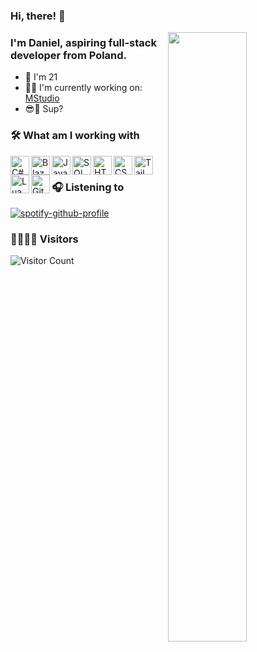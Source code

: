 ### Hi, there! :wave:

[<img align="right" width="50%" src="https://github-readme-stats.vercel.app/api?username=szajjch&show_icons=true&theme=radical&hide=contribs,issues">](https://metrics.lecoq.io/szajjch?template=classic)

### I'm **Daniel**, aspiring full-stack developer from Poland.
- 👶 I'm 21
- 👨‍💻 I'm currently working on: [MStudio](https://github.com/szajjch/MStudio)
- 😎🤙 Sup?

### 🛠 What am I working with

<img align="left" alt="C#" width="30px" src="https://github.com/szajjch/szajjch/assets/45857590/fe261426-a550-4b45-a577-249d62045d99.png" />
<img align="left" alt="Blazor" width="30px" src="https://github.com/szajjch/szajjch/assets/45857590/d5f01a96-c01c-441e-b0cd-abe3e319f66f.png" />
<img align="left" alt="JavaScript" width="30px" src="https://github.com/szajjch/szajjch/assets/45857590/34b41173-e5e0-4777-beeb-35c2444f4f57.png" />
<img align="left" alt="SQL" width="30px" src="https://github.com/szajjch/szajjch/assets/45857590/d533476e-a944-48b4-b868-a41f4ed7c5ef.png" />
<img align="left" alt="HTML" width="30px" src="https://github.com/szajjch/szajjch/assets/45857590/8aad1d99-0ae0-4bd3-bc07-e9415044080c.png" />
<img align="left" alt="CSS" width="30px" src="https://github.com/szajjch/szajjch/assets/45857590/44ffca45-5c1f-42d4-ab8c-5a30b86c592f.png" />
<img align="left" alt="Tailwind CSS" width="30px" src="https://github.com/szajjch/szajjch/assets/45857590/66161a6b-ac0c-4023-bc59-5eccfa453692.png" />
<img align="left" alt="Lua" width="30px" src="https://github.com/szajjch/szajjch/assets/45857590/81ef4991-8a0c-44f5-8003-65709a4a9583.png" />
<img align="left" alt="Git" width="30px" src="https://github.com/szajjch/szajjch/assets/45857590/30a17937-a140-4b25-8fd8-b0a90ed849a3.png" />

<br/>

### 🎧 Listening to
[![spotify-github-profile](https://spotify-github-profile.vercel.app/api/view?uid=7ecyovg77bn8b1b80mbvu3opp&cover_image=true&theme=novatorem&align=right)](https://spotify-github-profile.vercel.app/api/view?uid=7ecyovg77bn8b1b80mbvu3opp&redirect=true)

### 👨‍👩‍👧‍👦 Visitors
![Visitor Count](https://profile-counter.glitch.me/Nyxonn/count.svg)

</div>
